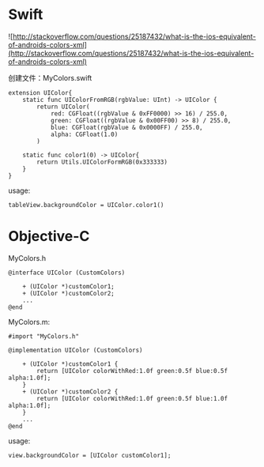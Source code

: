 

# Swift

![http://stackoverflow.com/questions/25187432/what-is-the-ios-equivalent-of-androids-colors-xml](http://stackoverflow.com/questions/25187432/what-is-the-ios-equivalent-of-androids-colors-xml)


创建文件：MyColors.swift

```
extension UIColor{
    static func UIColorFromRGB(rgbValue: UInt) -> UIColor {
        return UIColor(
            red: CGFloat((rgbValue & 0xFF0000) >> 16) / 255.0,
            green: CGFloat((rgbValue & 0x00FF00) >> 8) / 255.0,
            blue: CGFloat(rgbValue & 0x0000FF) / 255.0,
            alpha: CGFloat(1.0)
        )

    static func color1(0) -> UIColor{
        return Utils.UIColorFormRGB(0x333333)
    }
}
```

usage:

```
tableView.backgroundColor = UIColor.color1()
```


# Objective-C


MyColors.h

```
@interface UIColor (CustomColors)

    + (UIColor *)customColor1;
    + (UIColor *)customColor2;
    ...
@end

```

MyColors.m:

```
#import "MyColors.h"

@implementation UIColor (CustomColors)

    + (UIColor *)customColor1 {
        return [UIColor colorWithRed:1.0f green:0.5f blue:0.5f alpha:1.0f];
    }
    + (UIColor *)customColor2 {
        return [UIColor colorWithRed:1.0f green:0.5f blue:1.0f alpha:1.0f];
    }
    ...
@end
```

usage:

```
view.backgroundColor = [UIColor customColor1];
```

